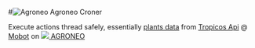 #![Agroneo](https://agroneo.net/ui/logo@28) Agroneo Croner

Execute actions thread safely, essentially [plants data](https://fr.agroneo.com/gaia/specimens) from [Tropicos Api](https://services.tropicos.org/) @ [Mobot](https://www.mobot.org/) on [![](https://agroneo.net/ui/logo@16) AGRONEO](https://agroneo.com)
